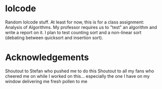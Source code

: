 # lolcode
Random lolcode stuff. At least for now, this is for a class assignment:
Analysis of Algorithms. My professor requires us to "test" an algorithm and write a report on it.
I plan to test counting sort and a non-linear sort (debating between quicksort and insertion sort).

# Acknowledgements
Shoutout to Stefan who pushed me to do this
Shoutout to all my fans who cheered me on while I worked on this... especially the one I have on my window delivering me fresh pollen to me
